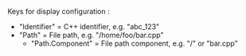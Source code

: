 Keys for display configuration :

- "Identifier" = C++ identifier, e.g. "abc_123"
- "Path" = File path, e.g. "/home/foo/bar.cpp"
    * "Path.Component" = File path component, e.g. "/" or "bar.cpp"